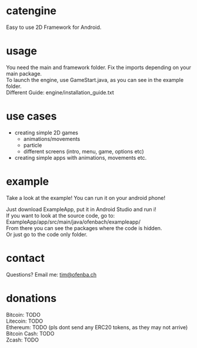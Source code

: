 # catengine
Easy to use 2D Framework for Android.

# usage
You need the main and framework folder. Fix the imports depending on your main package.  
To launch the engine, use GameStart.java, as you can see in the example folder.  
Different Guide: engine/installation_guide.txt

# use cases
- creating simple 2D games
  - animations/movements
  - particle
  - different screens (intro, menu, game, options etc)
- creating simple apps with animations, movements etc.

# example
Take a look at the example! You can run it on your android phone!  
  
Just download ExampleApp, put it in Android Studio and run i!  
If you want to look at the source code, go to:  
ExampleApp/app/src/main/java/ofenbach/exampleapp/  
From there you can see the packages where the code is hidden.  
Or just go to the code only folder.  

# contact
Questions? Email me: tim@ofenba.ch  

# donations
Bitcoin: TODO  
Litecoin: TODO  
Ethereum: TODO (pls dont send any ERC20 tokens, as they may not arrive)  
Bitcoin Cash: TODO  
Zcash: TODO  
